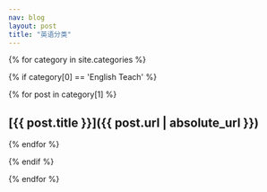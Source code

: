 ```yaml
---
nav: blog
layout: post
title: "英语分类"
---
```


{% for category in site.categories %}

{% if category[0] == 'English Teach' %}

{% for post in category[1] %}
## [{{ post.title }}]({{ post.url | absolute_url }})
{% endfor %}

{% endif %}

{% endfor %}
